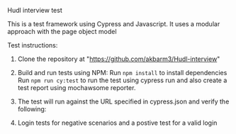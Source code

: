 Hudl interview test

This is a test framework using Cypress and Javascript. 
It uses a modular approach with the page object model

Test instructions:
1. Clone the repository at "https://github.com/akbarm3/Hudl-interview"
2. Build and run tests using NPM:
   Run `npm install` to install dependencies
   Run `npm run cy:test` to run the test using cypress run and also create a test report using mochawsome reporter.

4. The test will run against the URL specified in cypress.json and verify the following:
5. Login tests for negative scenarios and a postive test for a valid login
   